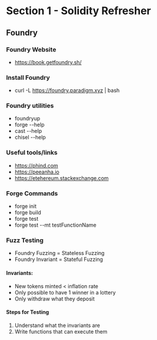 # Section 1 - Solidity Refresher

## Foundry

### Foundry Website

- https://book.getfoundry.sh/

### Install Foundry

- curl -L https://foundry.paradigm.xyz | bash

### Foundry utilities

- foundryup
- forge --help
- cast --help
- chisel --help

### Useful tools/links

- https://phind.com
- https://peeanha.io
- https://etehereum.stackexchange.com

### Forge Commands

- forge init
- forge build
- forge test
- forge test --mt testFunctionName

### Fuzz Testing

- Foundry Fuzzing = Stateless Fuzzing
- Foundry Invariant = Stateful Fuzzing

#### Invariants:

- New tokens minted < inflation rate
- Only possible to have 1 winner in a lottery
- Only withdraw what they deposit

#### Steps for Testing

1. Understand what the invariants are
2. Write functions that can execute them

